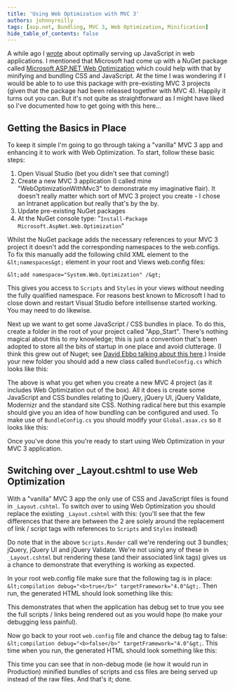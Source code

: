 ```yaml
---
title: 'Using Web Optimization with MVC 3'
authors: johnnyreilly
tags: [asp.net, Bundling, MVC 3, Web Optimization, Minification]
hide_table_of_contents: false
---
```


A while ago I [wrote](http://icanmakethiswork.blogspot.com/2012/06/how-im-structuring-my-javascript-in-web.html#WebOptimization) about optimally serving up JavaScript in web applications. I mentioned that Microsoft had come up with a NuGet package called [Microsoft ASP.NET Web Optimization](http://nuget.org/packages/Microsoft.AspNet.Web.Optimization) which could help with that by minifying and bundling CSS and JavaScript. At the time I was wondering if I would be able to to use this package with pre-existing MVC 3 projects (given that the package had been released together with MVC 4). Happily it turns out you can. But it's not quite as straightforward as I might have liked so I've documented how to get going with this here...

## Getting the Basics in Place

To keep it simple I'm going to go through taking a "vanilla" MVC 3 app and enhancing it to work with Web Optimization. To start, follow these basic steps:

1. Open Visual Studio (bet you didn't see that coming!)
2. Create a new MVC 3 application (I called mine "WebOptimizationWithMvc3" to demonstrate my imaginative flair). It doesn't really matter which sort of MVC 3 project you create - I chose an Intranet application but really that's by the by.
3. Update pre-existing NuGet packages
4. At the NuGet console type: "`Install-Package Microsoft.AspNet.Web.Optimization`"

Whilst the NuGet package adds the necessary references to your MVC 3 project it doesn't add the corresponding namespaces to the web.configs. To fix this manually add the following child XML element to the `&lt;namespaces&gt;` element in your root and Views web.config files:

`&lt;add namespace="System.Web.Optimization" /&gt;`

This gives you access to `Scripts` and `Styles` in your views without needing the fully qualified namespace. For reasons best known to Microsoft I had to close down and restart Visual Studio before intellisense started working. You may need to do likewise.

Next up we want to get some JavaScript / CSS bundles in place. To do this, create a folder in the root of your project called "App_Start". There's nothing magical about this to my knowledge; this is just a convention that's been adopted to store all the bits of startup in one place and avoid clutterage. (I think this grew out of Nuget; see [David Ebbo talking about this here](http://blog.davidebbo.com/2011/02/appstart-folder-convention-for-nuget.html).) Inside your new folder you should add a new class called `BundleConfig.cs` which looks like this:

<script src="https://gist.github.com/3839486.js?file=BundleConfig.cs"></script>

The above is what you get when you create a new MVC 4 project (as it includes Web Optimization out of the box). All it does is create some JavaScript and CSS bundles relating to jQuery, jQuery UI, jQuery Validate, Modernizr and the standard site CSS. Nothing radical here but this example should give you an idea of how bundling can be configured and used. To make use of `BundleConfig.cs` you should modify your `Global.asax.cs` so it looks like this:

<script src="https://gist.github.com/3839486.js?file=Global.asax.cs"></script>

Once you've done this you're ready to start using Web Optimization in your MVC 3 application.

## Switching over \_Layout.cshtml to use Web Optimization

With a "vanilla" MVC 3 app the only use of CSS and JavaScript files is found in `_Layout.cshtml`. To switch over to using Web Optimization you should replace the existing `_Layout.cshtml` with this: (you'll see that the few differences that there are between the 2 are solely around the replacement of link / script tags with references to `Scripts` and `Styles` instead)

<script src="https://gist.github.com/3839486.js?file=_Layout.cshtml"></script>

Do note that in the above `Scripts.Render` call we're rendering out 3 bundles; jQuery, jQuery UI and jQuery Validate. We're not using any of these in `_Layout.cshtml` but rendering these (and their associated link tags) gives us a chance to demonstrate that everything is working as expected.

In your root web.config file make sure that the following tag is in place: `&lt;compilation debug="<b>true</b>" targetFramework="4.0"&gt;`. Then run, the generated HTML should look something like this:

<script src="https://gist.github.com/3839486.js?file=debug  true"></script>

This demonstrates that when the application has debug set to true you see the full scripts / links being rendered out as you would hope (to make your debugging less painful).

Now go back to your root `web.config` file and chance the debug tag to false: `&lt;compilation debug="<b>false</b>" targetFramework="4.0"&gt;`. This time when you run, the generated HTML should look something like this:

<script src="https://gist.github.com/3839486.js?file=debug  false"></script>

This time you can see that in non-debug mode (ie how it would run in Production) minified bundles of scripts and css files are being served up instead of the raw files. And that's it; done.
